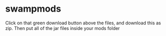 # swampmods
Click on that green download button above the files, and download this as zip.
Then put all of the jar files inside your mods folder
